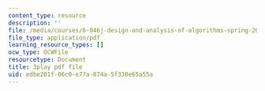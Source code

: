 ```yaml
---
content_type: resource
description: ''
file: /media/courses/6-046j-design-and-analysis-of-algorithms-spring-2015/edbe201f06c0e77a874a5f330e65a55a_9TNI2wHmaeI.pdf
file_type: application/pdf
learning_resource_types: []
ocw_type: OCWFile
resourcetype: Document
title: 3play pdf file
uid: edbe201f-06c0-e77a-874a-5f330e65a55a
---
```

